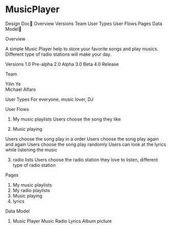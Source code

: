 # MusicPlayer
						
Design Doc
Overview
Versions
Team
User Types
User Flows
Pages
Data Model

						
Overview
						
A simple Music Player help to store your favorite songs and play musics. Different type of radio stations will make your day.
						
Versions
1.0 Pre-alpha
2.0 Alpha
3.0 Beta
4.0 Release																	
						 						
Team
						
Yilin Ye						
Michael Alfaro 
							
						 						
User Types
For everyone, music lover, DJ
						
User Flows
						
1. My music playlists
Users choose the song they like
						
2. Music playing

Users choose the song play in a order
Users choose the song play again and again
Users choose the song play randomly
Users can look at the lyrics while listening the music
						
3. radio lists
Users choose the radio station they love to listen, different type of radio station
					
						
Pages
						
1. My music playlists 
2. My radio playlists 
3. Music playing
4. lyrics
						
Data Model
						
1. Music Player
Music
Radio
Lyrics
Album picture
